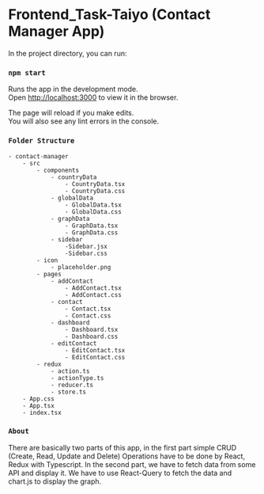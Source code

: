# Frontend_Task-Taiyo (Contact Manager App)

In the project directory, you can run:

### `npm start`

Runs the app in the development mode.\
Open [http://localhost:3000](http://localhost:3000) to view it in the browser.

The page will reload if you make edits.\
You will also see any lint errors in the console.

### `Folder Structure`

    - contact-manager
        - src
            - components
                - countryData
                    - CountryData.tsx
                    - CountryData.css
                - globalData
                    - GlobalData.tsx
                    - GlobalData.css
                - graphData
                    - GraphData.tsx
                    - GraphData.css
                - sidebar
                    -Sidebar.jsx
                    -Sidebar.css
            - icon
                - placeholder.png
            - pages
                - addContact
                    - AddContact.tsx
                    - AddContact.css
                - contact
                    - Contact.tsx
                    - Contact.css
                - dashboard
                    - Dashboard.tsx
                    - Dashboard.css
                - editContact
                    - EditContact.tsx
                    - EditContact.css
            - redux
                - action.ts
                - actionType.ts
                - reducer.ts
                - store.ts
        - App.css
        - App.tsx
        - index.tsx

### `About`

There are basically two parts of this app, in the first part simple CRUD (Create, Read, Update and Delete) Operations have to be done by  React, Redux with Typescript.  In the second part, we have to fetch data from some API and display it.  We have to use React-Query to fetch the data and chart.js to display the graph.
